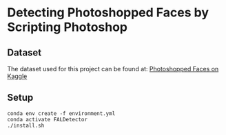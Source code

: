 # Detecting Photoshopped Faces by Scripting Photoshop



## Dataset

The dataset used for this project can be found at: [Photoshopped Faces on Kaggle](https://www.kaggle.com/datasets/tbourton/photoshopped-faces)

## Setup

```
conda env create -f environment.yml
conda activate FALDetector
./install.sh
```
